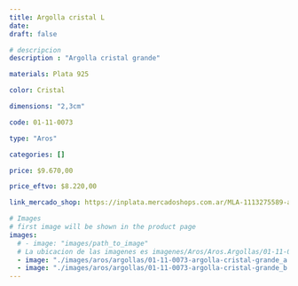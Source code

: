 ```yaml
---
title: Argolla cristal L
date: 
draft: false

# descripcion
description : "Argolla cristal grande"

materials: Plata 925

color: Cristal

dimensions: "2,3cm"

code: 01-11-0073

type: "Aros"

categories: []

price: $9.670,00

price_eftvo: $8.220,00

link_mercado_shop: https://inplata.mercadoshops.com.ar/MLA-1113275589-aros-plata-925-argolla-cristal-l-_JM

# Images
# first image will be shown in the product page
images:
  # - image: "images/path_to_image"
  # La ubicacion de las imagenes es imagenes/Aros/Aros.Argollas/01-11-0073-argolla-cristal-l
  - image: "./images/aros/argollas/01-11-0073-argolla-cristal-grande_a.JPG"
  - image: "./images/aros/argollas/01-11-0073-argolla-cristal-grande_b.JPG"
---
```

